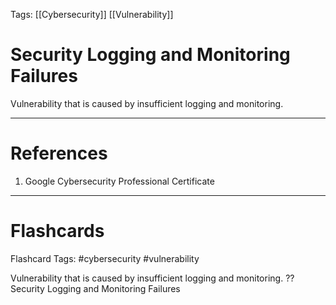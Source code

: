 Tags: [[Cybersecurity]] [[Vulnerability]]
# Security Logging and Monitoring Failures

Vulnerability that is caused by insufficient logging and monitoring.

---
# References

1. Google Cybersecurity Professional Certificate

---
# Flashcards

Flashcard Tags: #cybersecurity #vulnerability 

Vulnerability that is caused by insufficient logging and monitoring.
??
Security Logging and Monitoring Failures
<!--SR:!2024-05-01,2,230!2024-05-05,6,250-->